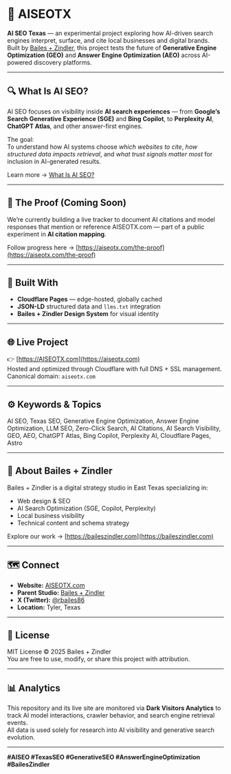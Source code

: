 # 🧠 AISEOTX
**AI SEO Texas** — an experimental project exploring how AI-driven search engines interpret, surface, and cite local businesses and digital brands.  
Built by [Bailes + Zindler](https://baileszindler.com/?utm_source=github&utm_medium=readme&utm_campaign=aiseotx), this project tests the future of **Generative Engine Optimization (GEO)** and **Answer Engine Optimization (AEO)** across AI-powered discovery platforms.

---

## 🔍 What Is AI SEO?
AI SEO focuses on visibility inside **AI search experiences** — from **Google’s Search Generative Experience (SGE)** and **Bing Copilot**, to **Perplexity AI**, **ChatGPT Atlas**, and other answer-first engines.

The goal:  
To understand how AI systems choose *which websites to cite*, *how structured data impacts retrieval*, and *what trust signals matter most* for inclusion in AI-generated results.

Learn more → [What Is AI SEO?](https://aiseotx.com/what-is-ai-seo)

---

## 🚧 The Proof (Coming Soon)
We’re currently building a live tracker to document AI citations and model responses that mention or reference AISEOTX.com — part of a public experiment in **AI citation mapping**.

Follow progress here → [https://aiseotx.com/the-proof](https://aiseotx.com/the-proof)

---

## 🧱 Built With
- **Cloudflare Pages** — edge-hosted, globally cached  
- **JSON-LD** structured data and `llms.txt` integration  
- **Bailes + Zindler Design System** for visual identity  

---

## 🌐 Live Project
👉 [https://AISEOTX.com](https://aiseotx.com)  
Hosted and optimized through Cloudflare with full DNS + SSL management.  
Canonical domain: `aiseotx.com`

---

## ⚙️ Keywords & Topics
AI SEO, Texas SEO, Generative Engine Optimization, Answer Engine Optimization, LLM SEO, Zero-Click Search, AI Citations, AI Search Visibility, GEO, AEO, ChatGPT Atlas, Bing Copilot, Perplexity AI, Cloudflare Pages, Astro

---

## 🧩 About Bailes + Zindler
Bailes + Zindler is a digital strategy studio in East Texas specializing in:
- Web design & SEO  
- AI Search Optimization (SGE, Copilot, Perplexity)  
- Local business visibility  
- Technical content and schema strategy  

Explore our work → [https://baileszindler.com](https://baileszindler.com)

---

## 🗺️ Connect
- **Website:** [AISEOTX.com](https://aiseotx.com)
- **Parent Studio:** [Bailes + Zindler](https://baileszindler.com)
- **X (Twitter):** [@rbailes86](https://twitter.com/rbailes86)
- **Location:** Tyler, Texas  

---

## 📜 License
MIT License © 2025 Bailes + Zindler  
You are free to use, modify, or share this project with attribution.

---

## 📊 Analytics
This repository and its live site are monitored via **Dark Visitors Analytics** to track AI model interactions, crawler behavior, and search engine retrieval events.  
All data is used solely for research into AI visibility and generative search evolution.

---

**#AISEO #TexasSEO #GenerativeSEO #AnswerEngineOptimization #BailesZindler**
